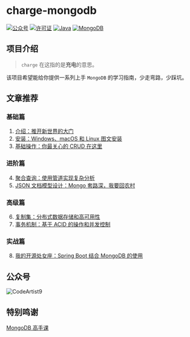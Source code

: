 # charge-mongodb

<p>
  <a href="#公众号"><img src="https://code-artist.oss-cn-shenzhen.aliyuncs.com/MongoDB/charge-mongodb/%E5%85%AC%E4%BC%97%E5%8F%B7-CodeArtist9-blue.svg" alt="公众号"></a>
  <a href="https://github.com/xiongbw/charge-mongodb/blob/master/LICENSE"><img src="https://code-artist.oss-cn-shenzhen.aliyuncs.com/MongoDB/charge-mongodb/%E8%AE%B8%E5%8F%AF%E8%AF%81-Apache-red.svg" alt="许可证"></a>
  <a href="#Java"><img src="https://code-artist.oss-cn-shenzhen.aliyuncs.com/MongoDB/charge-mongodb/Java-1.8.0_202-orange.svg" alt="Java"></a>
  <a href="#MongoDB"><img src="https://code-artist.oss-cn-shenzhen.aliyuncs.com/MongoDB/charge-mongodb/MongoDB-4.4.16-brightgreen.svg" alt="MongoDB"></a>
</p>

## 项目介绍

> `charge` 在这指的是**充电**的意思。

该项目希望能给你提供一系列上手  `MongoDB` 的学习指南，少走弯路，少踩坑。

## 文章推荐

### 基础篇

1. [介绍：推开新世界的大门](https://mp.weixin.qq.com/s/gcyJunjg5Tx6AV73bfWPKg)
2. [安装：Windows、macOS 和 Linux 图文安装](https://mp.weixin.qq.com/s/yaPbuUqMF_4oFkaoCqilJQ)
3. [基础操作：你最关心的 CRUD 在这里](https://mp.weixin.qq.com/s/Wkfb04mUlLMSsoGlH9PM1A)

### 进阶篇

4. [聚合查询：使用管道实现复杂分析](https://mp.weixin.qq.com/s/2ySN-M2J84ztLnw2FzRyZQ)
5. [JSON 文档模型设计：Mongo 套路深，我要回农村](https://mp.weixin.qq.com/s/ILMM87QLvj13maCew7kTJg)

### 高级篇

6. [复制集：分布式数据存储和高可用性](https://mp.weixin.qq.com/s/dbSw4p3SItN47M0HCHD8jg)
7. [事务机制：基于 ACID 的操作和并发控制](https://mp.weixin.qq.com/s/kYnPfA1xdNxUI0iKhjlGfw)

### 实战篇

8. [我的开源处女座：Spring Boot 结合 MongoDB 的使用](https://mp.weixin.qq.com/s/xx7pUs0j7HNmwUilRV9gJw)

## 公众号
![CodeArtist9](https://code-artist.oss-cn-shenzhen.aliyuncs.com/qrcode/qrcode_compress.png)

## 特别鸣谢

[MongoDB 高手课](https://time.geekbang.org/course/intro/100040001?tab=catalog)